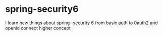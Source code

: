 # spring-security6
I learn new things about spring -security 6 from basic auth to 0auth2 and openid connect higher concept 
